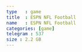 ```yaml
---
type   : game
title  : ESPN NFL Football
name   : ESPN NFL Football
categories: [game]
telegram : 537
size : 2.2 GB
---
```



